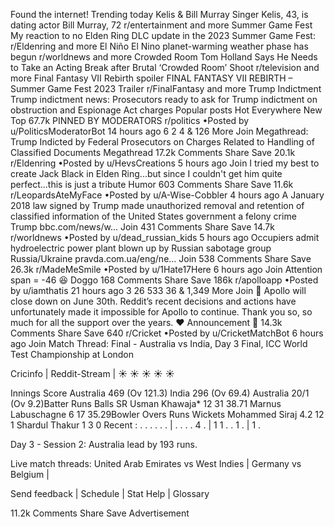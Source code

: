 Found the internet!
Trending today
Kelis & Bill Murray
Singer Kelis, 43, is dating actor Bill Murray, 72
r/entertainment and more
Summer Game Fest
My reaction to no Elden Ring DLC update in the 2023 Summer Game Fest:
r/Eldenring and more
El Niño
El Nino planet-warming weather phase has begun
r/worldnews and more
Crowded Room
Tom Holland Says He Needs to Take an Acting Break after Brutal ‘Crowded Room’ Shoot
r/television and more
Final Fantasy VII Rebirth
spoiler
FINAL FANTASY VII REBIRTH – Summer Game Fest 2023 Trailer
r/FinalFantasy and more
Trump Indictment
Trump indictment news: Prosecutors ready to ask for Trump indictment on obstruction and Espionage Act charges
Popular posts
Hot
Everywhere
New
Top
67.7k
PINNED BY MODERATORS
r/politics
•Posted by
u/PoliticsModeratorBot
14 hours ago
6
2
4
& 126 More
Join
Megathread: Trump Indicted by Federal Prosecutors on Charges Related to Handling of Classified Documents
Megathread
17.2k Comments
Share
Save
20.1k
r/Eldenring
•Posted by
u/HevsCreations
5 hours ago
Join
I tried my best to create Jack Black in Elden Ring...but since I couldn't get him quite perfect...this is just a tribute
Humor
603 Comments
Share
Save
11.6k
r/LeopardsAteMyFace
•Posted by
u/A-Wise-Cobbler
4 hours ago
A January 2018 law signed by Trump made unauthorized removal and retention of classified information of the United States government a felony crime
Trump
bbc.com/news/w...
Join
431 Comments
Share
Save
14.7k
r/worldnews
•Posted by
u/dead_russian_kids
5 hours ago
Occupiers admit hydroelectric power plant blown up by Russian sabotage group
Russia/Ukraine
pravda.com.ua/eng/ne...
Join
538 Comments
Share
Save
26.3k
r/MadeMeSmile
•Posted by
u/1Hate17Here
6 hours ago
Join
Attention span = -46 😆
 Doggo
168 Comments
Share
Save
186k
r/apolloapp
•Posted by
u/iamthatis
21 hours ago
3
26
533
36
& 1,349 More
Join
📣 Apollo will close down on June 30th. Reddit’s recent decisions and actions have unfortunately made it impossible for Apollo to continue. Thank you so, so much for all the support over the years. ❤️
Announcement 📣
14.3k Comments
Share
Save
640
r/Cricket
•Posted by
u/CricketMatchBot
6 hours ago
Join
Match Thread: Final - Australia vs India, Day 3
Final, ICC World Test Championship at London

Cricinfo | Reddit-Stream | ☀️ ☀️ ☀️ ☀️ ☀️

Innings	Score
Australia	469 (Ov 121.3)
India	296 (Ov 69.4)
Australia	20/1 (Ov 9.2)Batter	Runs	Balls	SR
Usman Khawaja*	12	31	38.71
Marnus Labuschagne	6	17	35.29Bowler	Overs	Runs	Wickets
Mohammed Siraj	4.2	12	1
Shardul Thakur	1	3	0
Recent : . . . . . .  |  . . . . 4 .  |  1 1 . . 1 .  |  1 . 


Day 3 - Session 2: Australia lead by 193 runs.

Live match threads: United Arab Emirates vs West Indies | Germany vs Belgium |

Send feedback | Schedule | Stat Help | Glossary

11.2k Comments
Share
Save
Advertisement